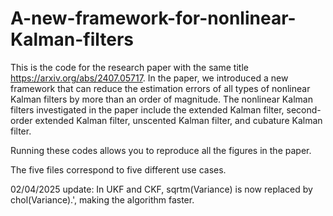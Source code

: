 # A-new-framework-for-nonlinear-Kalman-filters

This is the code for the research paper with the same title https://arxiv.org/abs/2407.05717. In the paper, we introduced a new framework that can reduce the estimation errors of all types of nonlinear Kalman filters by more than an order of magnitude. The nonlinear Kalman filters investigated in the paper include the extended Kalman filter, second-order extended Kalman filter, unscented Kalman filter, and cubature Kalman filter.

Running these codes allows you to reproduce all the figures in the paper.

The five files correspond to five different use cases.

02/04/2025 update: In UKF and CKF, sqrtm(Variance) is now replaced by chol(Variance).', making the algorithm faster.
